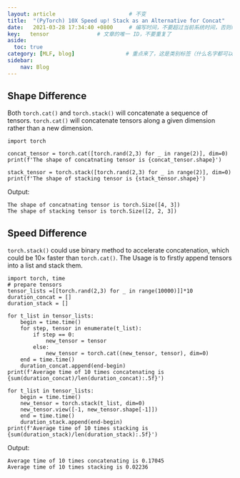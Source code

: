 ```yaml
---
layout: article                       # 不变
title:  "(PyTorch) 10X Speed up! Stack as an Alternative for Concat"     # 文章标题
date:   2021-03-28 17:34:40 +0800     # 编写时间，不要超过当前系统时间，否则编译不通过
key:   tensor               # 文章的唯一 ID，不要重复了
aside:
  toc: true
category: [MLF, blog]                # 重点来了，这是类别标签（什么名字都可以，别和其他标签重了）
sidebar:
    nav: Blog
---
```


## Shape Difference ##
Both ```torch.cat()``` and ```torch.stack()``` will concatenate a sequence of tensors. ```torch.cat()``` will concatenate tensors along a given dimension rather than a new dimension.

```
import torch

concat_tensor = torch.cat([torch.rand(2,3) for _ in range(2)], dim=0)
print(f'The shape of concatnating tensor is {concat_tensor.shape}')

stack_tensor = torch.stack([torch.rand(2,3) for _ in range(2)], dim=0)
print(f'The shape of stacking tensor is {stack_tensor.shape}')
```

Output:

```
The shape of concatnating tensor is torch.Size([4, 3])
The shape of stacking tensor is torch.Size([2, 2, 3])
```

## Speed Difference ##
```torch.stack()``` could use binary method to accelerate concatenation, which could be $10\times$ faster than ```torch.cat()```. The Usage is to firstly append tensors into a list and stack them.

```
import torch, time
# prepare tensors
tensor_lists =[[torch.rand(2,3) for _ in range(10000)]]*10
duration_concat = []
duration_stack = []

for t_list in tensor_lists:
    begin = time.time()
    for step, tensor in enumerate(t_list):
        if step == 0:
            new_tensor = tensor
        else:
            new_tensor = torch.cat((new_tensor, tensor), dim=0)
    end = time.time()
    duration_concat.append(end-begin)
print(f'Average time of 10 times concatenating is {sum(duration_concat)/len(duration_concat):.5f}')

for t_list in tensor_lists:
    begin = time.time()
    new_tensor = torch.stack(t_list, dim=0)
    new_tensor.view([-1, new_tensor.shape[-1]])
    end = time.time()
    duration_stack.append(end-begin)
print(f'Average time of 10 times stacking is {sum(duration_stack)/len(duration_stack):.5f}')
```

Output:
```
Average time of 10 times concatenating is 0.17045
Average time of 10 times stacking is 0.02236
```
